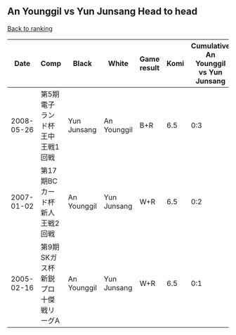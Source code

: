 ## An Younggil vs Yun Junsang Head to head

[Back to ranking](../../index.md)




| **Date** | **Comp** | **Black** | **White** | **Game result** | **Komi** | **Cumulative An Younggil vs Yun Junsang** | **An Younggil streak** | **Yun Junsang streak** | 
| --- | --- | --- | --- | --- | --- | --- | --- | --- |
| 2008-05-26 | 第5期電子ランド杯王中王戦1回戦 | Yun Junsang | An Younggil | B+R | 6.5 | 0:3 | 0 | 3 | 
| 2007-01-02 | 第17期BCカード杯新人王戦2回戦 | An Younggil | Yun Junsang | W+R | 6.5 | 0:2 | 0 | 2 | 
| 2005-02-16 | 第9期SKガス杯新鋭プロ十傑戦リーグA | An Younggil | Yun Junsang | W+R | 6.5 | 0:1 | 0 | 1 |




